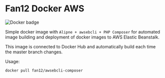 # Fan12 Docker AWS
![Docker badge](https://img.shields.io/docker/build/fan12/fan12-docker-aws.svg)

Simple docker image with ``Alipne + awsebcli + PHP Composer`` for automated image building and deployment of docker images to AWS Elastic Beanstalk.

This image is connected to Docker Hub and automatically build each time the master branch changes.

Usage:

``
docker pull fan12/awsebcli-composer
``

